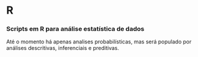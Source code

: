 # R

### Scripts em R para análise estatística de dados

Até o momento há apenas analises probabilísticas, mas será populado por análises descritivas, inferenciais e preditivas.

